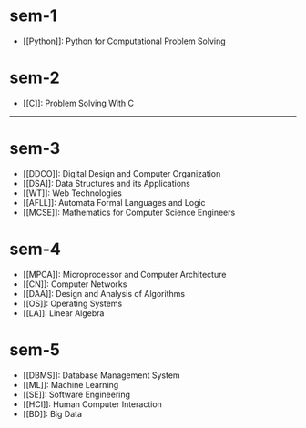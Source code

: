# sem-1

- [[Python]]: Python for Computational Problem Solving

# sem-2

- [[C]]: Problem Solving With C

---

# sem-3

- [[DDCO]]: Digital Design and Computer Organization
- [[DSA]]: Data Structures and its Applications
- [[WT]]: Web Technologies
- [[AFLL]]: Automata Formal Languages and Logic
- [[MCSE]]: Mathematics for Computer Science Engineers

# sem-4

- [[MPCA]]: Microprocessor and Computer Architecture
- [[CN]]: Computer Networks
- [[DAA]]: Design and Analysis of Algorithms
- [[OS]]: Operating Systems
- [[LA]]: Linear Algebra

# sem-5

- [[DBMS]]: Database Management System
- [[ML]]: Machine Learning
- [[SE]]: Software Engineering
- [[HCI]]: Human Computer Interaction
- [[BD]]: Big Data


